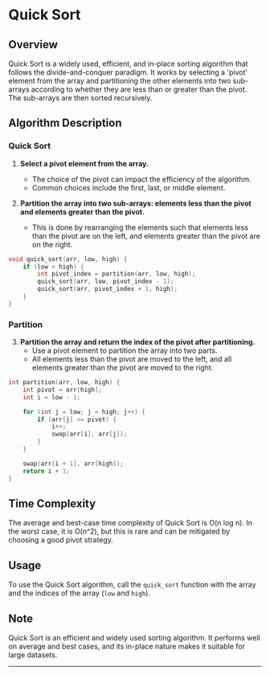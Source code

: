 # Quick Sort 

## Overview

Quick Sort is a widely used, efficient, and in-place sorting algorithm that follows the divide-and-conquer paradigm. It works by selecting a 'pivot' element from the array and partitioning the other elements into two sub-arrays according to whether they are less than or greater than the pivot. The sub-arrays are then sorted recursively.

## Algorithm Description

### Quick Sort

1. **Select a pivot element from the array.**
   - The choice of the pivot can impact the efficiency of the algorithm.
   - Common choices include the first, last, or middle element.

2. **Partition the array into two sub-arrays: elements less than the pivot and elements greater than the pivot.**
   - This is done by rearranging the elements such that elements less than the pivot are on the left, and elements greater than the pivot are on the right.

```cpp
void quick_sort(arr, low, high) {
    if (low < high) {
        int pivot_index = partition(arr, low, high);
        quick_sort(arr, low, pivot_index - 1);
        quick_sort(arr, pivot_index + 1, high);
    }
}
```

### Partition

3. **Partition the array and return the index of the pivot after partitioning.**
   - Use a pivot element to partition the array into two parts.
   - All elements less than the pivot are moved to the left, and all elements greater than the pivot are moved to the right.

```cpp
int partition(arr, low, high) {
    int pivot = arr[high];
    int i = low - 1;

    for (int j = low; j < high; j++) {
        if (arr[j] <= pivot) {
            i++;
            swap(arr[i], arr[j]);
        }
    }

    swap(arr[i + 1], arr[high]);
    return i + 1;
}
```

## Time Complexity

The average and best-case time complexity of Quick Sort is O(n log n). In the worst case, it is O(n^2), but this is rare and can be mitigated by choosing a good pivot strategy.

## Usage

To use the Quick Sort algorithm, call the `quick_sort` function with the array and the indices of the array (`low` and `high`).

## Note

Quick Sort is an efficient and widely used sorting algorithm. It performs well on average and best cases, and its in-place nature makes it suitable for large datasets.

---

